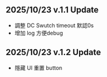 ## 2025/10/23 v.1.1 Update
* 調整 DC Swutch timeout 默認0s
* 增加 log 方便debug
## 2025/10/23 v.1.2 Update
* 隱藏 UI 重置 button
